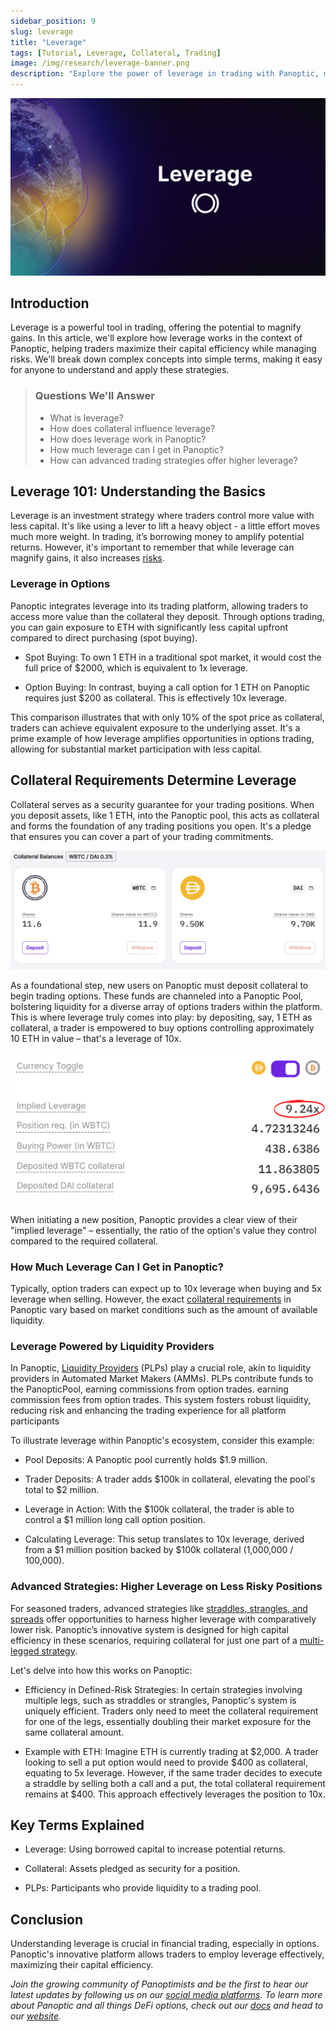 ```yaml
---
sidebar_position: 9
slug: leverage
title: "Leverage"
tags: [Tutorial, Leverage, Collateral, Trading]
image: /img/research/leverage-banner.png
description: "Explore the power of leverage in trading with Panoptic, mastering its use for enhanced capital efficiency and risk management in options trading."
---
```


![](./leverage/leverage-banner.png)

## Introduction

Leverage is a powerful tool in trading, offering the potential to magnify gains. In this article, we'll explore how leverage works in the context of Panoptic, helping traders maximize their capital efficiency while managing risks. We'll break down complex concepts into simple terms, making it easy for anyone to understand and apply these strategies.

>### Questions We'll Answer
>
>-   What is leverage?
>-   How does collateral influence leverage?
>-   How does leverage work in Panoptic?
>-   How much leverage can I get in Panoptic?
>-   How can advanced trading strategies offer higher leverage?
    

## Leverage 101: Understanding the Basics

Leverage is an investment strategy where traders control more value with less capital. It's like using a lever to lift a heavy object - a little effort moves much more weight. In trading, it’s borrowing money to amplify potential returns. However, it's important to remember that while leverage can magnify gains, it also increases [risks](https://panoptic.xyz/docs/panoptic-protocol/risks#margin-call-and-liquidation-risk).

### Leverage in Options

Panoptic integrates leverage into its trading platform, allowing traders to access more value than the collateral they deposit. Through options trading, you can gain exposure to ETH with significantly less capital upfront compared to direct purchasing (spot buying).

  

-   Spot Buying: To own 1 ETH in a traditional spot market, it would cost the full price of $2000, which is equivalent to 1x leverage.
    
-   Option Buying: In contrast, buying a call option for 1 ETH on Panoptic requires just $200 as collateral. This is effectively 10x leverage.
    

  

This comparison illustrates that with only 10% of the spot price as collateral, traders can achieve equivalent exposure to the underlying asset. It's a prime example of how leverage amplifies opportunities in options trading, allowing for substantial market participation with less capital.

## Collateral Requirements Determine Leverage

Collateral serves as a security guarantee for your trading positions. When you deposit assets, like 1 ETH, into the Panoptic pool, this acts as collateral and forms the foundation of any trading positions you open. It's a pledge that ensures you can cover a part of your trading commitments.

  

![](./leverage/1.png)

  

As a foundational step, new users on Panoptic must deposit collateral to begin trading options. These funds are channeled into a Panoptic Pool, bolstering liquidity for a diverse array of options traders within the platform. This is where leverage truly comes into play: by depositing, say, 1 ETH as collateral, a trader is empowered to buy options controlling approximately 10 ETH in value – that's a leverage of 10x.

  

![](./leverage/2.png)

  

When initiating a new position, Panoptic provides a clear view of their "implied leverage" – essentially, the ratio of the option's value they control compared to the required collateral.

  

### How Much Leverage Can I Get in Panoptic?

Typically, option traders can expect up to 10x leverage when buying and 5x leverage when selling. However, the exact [collateral requirements](/docs/product/collateral-and-buying-power) in Panoptic vary based on market conditions such as the amount of available liquidity.

### Leverage Powered by Liquidity Providers

In Panoptic, [Liquidity Providers](https://panoptic.xyz/docs/panoptic-protocol/protocol-roles#panoptic-liquidity-providers-plps) (PLPs) play a crucial role, akin to liquidity providers in Automated Market Makers (AMMs). PLPs contribute funds to the PanopticPool, earning commissions from option trades. earning commission fees from option trades. This system fosters robust liquidity, reducing risk and enhancing the trading experience for all platform participants

  

To illustrate leverage within Panoptic's ecosystem, consider this example:

-   Pool Deposits: A Panoptic pool currently holds $1.9 million.
    
-   Trader Deposits: A trader adds $100k in collateral, elevating the pool's total to $2 million.
    
-   Leverage in Action: With the $100k collateral, the trader is able to control a $1 million long call option position.
    
-   Calculating Leverage: This setup translates to 10x leverage, derived from a $1 million position backed by $100k collateral (1,000,000 / 100,000).
    

### Advanced Strategies: Higher Leverage on Less Risky Positions

For seasoned traders, advanced strategies like [straddles, strangles, and spreads](https://panoptic.xyz/research/essential-options-strategies-to-know) offer opportunities to harness higher leverage with comparatively lower risk. Panoptic’s innovative system is designed for high capital efficiency in these scenarios, requiring collateral for just one part of a [multi-legged strategy](/docs/product/option-legs).

  

Let's delve into how this works on Panoptic:

-   Efficiency in Defined-Risk Strategies: In certain strategies involving multiple legs, such as straddles or strangles, Panoptic's system is uniquely efficient. Traders only need to meet the collateral requirement for one of the legs, essentially doubling their market exposure for the same collateral amount.
    
-   Example with ETH: Imagine ETH is currently trading at $2,000. A trader looking to sell a put option would need to provide $400 as collateral, equating to 5x leverage. However, if the same trader decides to execute a straddle by selling both a call and a put, the total collateral requirement remains at $400. This approach effectively leverages the position to 10x.
    

## Key Terms Explained

-   Leverage: Using borrowed capital to increase potential returns.
    
-   Collateral: Assets pledged as security for a position.
    
-   PLPs: Participants who provide liquidity to a trading pool.
    

## Conclusion

Understanding leverage is crucial in financial trading, especially in options. Panoptic's innovative platform allows traders to employ leverage effectively, maximizing their capital efficiency.

*Join the growing community of Panoptimists and be the first to hear our latest updates by following us on our [social media platforms](https://links.panoptic.xyz/all). To learn more about Panoptic and all things DeFi options, check out our [docs](https://panoptic.xyz/docs/intro) and head to our [website](https://panoptic.xyz/).*
